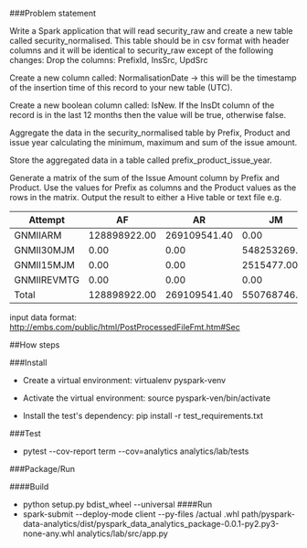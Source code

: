 ###Problem statement

Write a Spark application that will read security_raw and create a new table called security_normalised.
This table should be in csv format with header columns and it will be identical to security_raw except of the following changes:
Drop the columns: PrefixId, InsSrc, UpdSrc

Create a new column called: NormalisationDate -> this will be the timestamp of the insertion time of this record to your new table (UTC).

Create a new boolean column called: IsNew. If the InsDt column of the record is in the last 12 months then the value will be true, otherwise false.

Aggregate the data in the security_normalised table by Prefix, Product and issue year calculating the minimum, maximum and sum of the issue amount.

Store the aggregated data in a table called prefix_product_issue_year.

Generate a matrix of the sum of the Issue Amount column by Prefix and Product.
Use the values for Prefix as columns and the Product values as the rows in the matrix. Output the result to either a Hive table or text file
e.g.

Attempt | AF | AR | JM | RM | Total | 
--- | --- | --- | --- |--- |--- |
GNMIIARM | 128898922.00 | 269109541.40 | 0.00 | 0.00 | 398008463.40 
GNMII30MJM | 0.00 | 0.00 | 548253269.00 | 0.00 | 548253269.00 
GNMII15MJM | 0.00 | 0.00 | 2515477.00 | 0.00 | 2515477.00 
GNMIIREVMTG | 0.00 | 0.00 | 0.00 | 1120611.00 | 1120611.00 
Total | 128898922.00 | 269109541.40 | 550768746.00 | 1120611.00 | 949897820.40 

input data format:
http://embs.com/public/html/PostProcessedFileFmt.htm#Sec

##How steps

###Install

- Create a virtual environment: virtualenv pyspark-venv

- Activate the virtual environment: source pyspark-ven/bin/activate

- Install the test's dependency: pip install -r test_requirements.txt

###Test
- pytest --cov-report term --cov=analytics analytics/lab/tests

###Package/Run

####Build
- python setup.py bdist_wheel --universal
####Run 
- spark-submit --deploy-mode client --py-files /actual .whl path/pyspark-data-analytics/dist/pyspark_data_analytics_package-0.0.1-py2.py3-none-any.whl analytics/lab/src/app.py